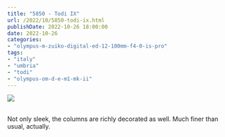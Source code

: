 ```yaml
---
title: "5850 - Todi IX"
url: /2022/10/5850-todi-ix.html
publishDate: 2022-10-26 18:00:00
date: 2022-10-26
categories:
- "olympus-m-zuiko-digital-ed-12-100mm-f4-0-is-pro"
tags:
- "italy"
- "umbria"
- "todi"
- "olympus-om-d-e-m1-mk-ii"
---
```

<div class="container">
<div class="center"><a target="_blank" href="https://d25zfm9zpd7gm5.cloudfront.net/1200x1200/2019/20190907_113100_lr.jpg"><img class="webfeedsFeaturedVisual" src="https://d25zfm9zpd7gm5.cloudfront.net/0600x0600/2019/20190907_113100_lr.jpg" /></a></div>
</div>
<br />

Not only sleek, the columns are richly decorated as well.
Much finer than usual, actually.
